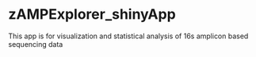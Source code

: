 # zAMPExplorer_shinyApp
This app is for visualization and statistical analysis of 16s amplicon based sequencing data

